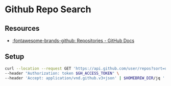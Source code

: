 Github Repo Search
===

Resources
---

- [:fontawesome-brands-github: Repositories - GitHub Docs][1]

<!-- Links -->
[1]:
https://docs.github.com/en/rest/reference/repos#list-repositories-for-the-authenticated-user


Setup
---

```bash
curl --location --request GET 'https://api.github.com/user/repos?sort=updated&per_page=15' \
--header "Authorization: token $GH_ACCESS_TOKEN" \
--header 'Accept: application/vnd.github.v3+json' | $HOMEBREW_DIR/jq '. | map({uid: .name, title: .name, subtitle: .owner.login, arg: .html_url }) | { items: . }'
```
